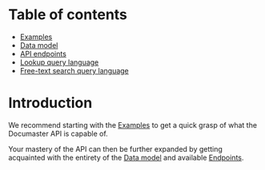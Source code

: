 # Table of contents

- [Examples](examples.md)
- [Data model](model.md)
- [API endpoints](endpoints.md)
- [Lookup query language](lookup-query-language.md)
- [Free-text search query language](free-text-search-query-language.md)

# Introduction

We recommend starting with the [Examples](examples.md) to get a quick grasp of what the Documaster API is capable of.

Your mastery of the API can then be further expanded by getting acquainted with the entirety of the [Data model](model.md) and available [Endpoints](endpoints.md).
